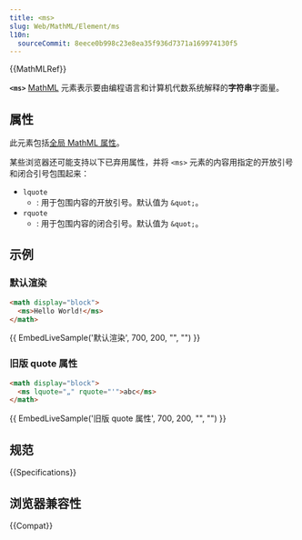```yaml
---
title: <ms>
slug: Web/MathML/Element/ms
l10n:
  sourceCommit: 8eece0b998c23e8ea35f936d7371a169974130f5
---
```


{{MathMLRef}}

**`<ms>`** [MathML](/zh-CN/docs/Web/MathML) 元素表示要由编程语言和计算机代数系统解释的**字符串**字面量。

## 属性

此元素包括[全局 MathML 属性](/zh-CN/docs/Web/MathML/Global_attributes)。

某些浏览器还可能支持以下已弃用属性，并将 `<ms>` 元素的内容用指定的开放引号和闭合引号包围起来：

- `lquote`
  - : 用于包围内容的开放引号。默认值为 `&quot;`。
- `rquote`
  - : 用于包围内容的闭合引号。默认值为 `&quot;`。

## 示例

### 默认渲染

```html
<math display="block">
  <ms>Hello World!</ms>
</math>
```

{{ EmbedLiveSample('默认渲染', 700, 200, "", "") }}

### 旧版 quote 属性

```html
<math display="block">
  <ms lquote="„" rquote="'">abc</ms>
</math>
```

{{ EmbedLiveSample('旧版 quote 属性', 700, 200, "", "") }}

## 规范

{{Specifications}}

## 浏览器兼容性

{{Compat}}
